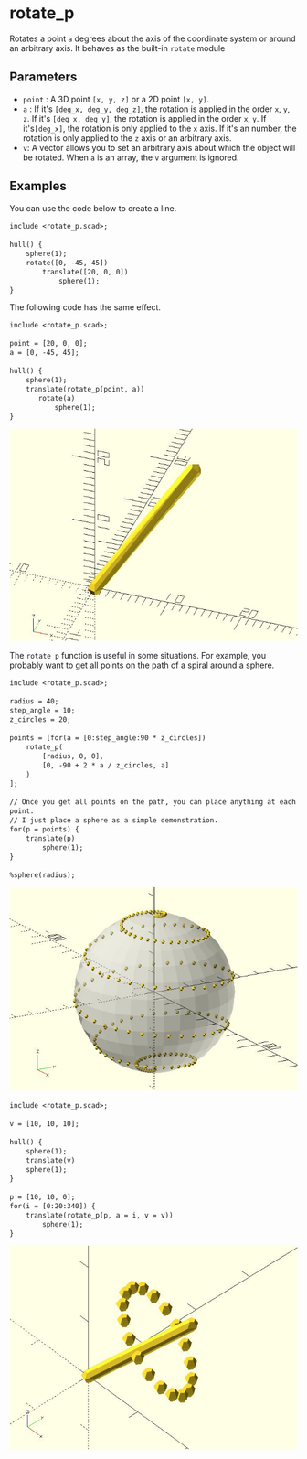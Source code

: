 # rotate_p

Rotates a point `a` degrees about the axis of the coordinate system or around an arbitrary axis. It behaves as the built-in `rotate` module

## Parameters

- `point` : A 3D point `[x, y, z]` or a 2D point `[x, y]`.
- `a` : If it's `[deg_x, deg_y, deg_z]`, the rotation is applied in the order `x`, `y`, `z`. If it's `[deg_x, deg_y]`, the rotation is applied in the order `x`, `y`.  If it's`[deg_x]`, the rotation is only applied to the `x` axis. If it's an number, the rotation is only applied to the `z` axis or an arbitrary axis.
- `v`: A vector allows you to set an arbitrary axis about which the object will be rotated. When `a` is an array, the `v` argument is ignored. 

## Examples
    
You can use the code below to create a line.

    include <rotate_p.scad>;

	hull() {
	    sphere(1);
	    rotate([0, -45, 45]) 
	        translate([20, 0, 0]) 
	            sphere(1);   
	}  

The following code has the same effect.

    include <rotate_p.scad>;

	point = [20, 0, 0];
	a = [0, -45, 45];
	
	hull() {
	    sphere(1);
	    translate(rotate_p(point, a))    
	       rotate(a)  
	           sphere(1);   
	}  

![rotate_p](images/lib-rotate_p-1.JPG)

The `rotate_p` function is useful in some situations. For example, you probably want to get all points on the path of a spiral around a sphere. 

    include <rotate_p.scad>;

	radius = 40;
	step_angle = 10;
	z_circles = 20;
	
	points = [for(a = [0:step_angle:90 * z_circles]) 
	    rotate_p(
	        [radius, 0, 0], 
	        [0, -90 + 2 * a / z_circles, a]
	    )
	];
	
	// Once you get all points on the path, you can place anything at each point.
	// I just place a sphere as a simple demonstration.
	for(p = points) {
	    translate(p) 
	        sphere(1);
	}
	
	%sphere(radius);

![rotate_p](images/lib-rotate_p-2.JPG)

	include <rotate_p.scad>;

	v = [10, 10, 10];

	hull() {
		sphere(1);
		translate(v)
		sphere(1);   
	}

	p = [10, 10, 0];
	for(i = [0:20:340]) {
		translate(rotate_p(p, a = i, v = v)) 
			sphere(1);  
	}
	
![rotate_p](images/lib-rotate_p-3.JPG)